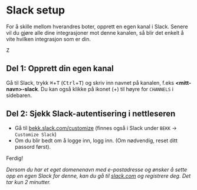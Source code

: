 # Slack setup

For å skille mellom hverandres boter, opprett en egen kanal i Slack. Senere vil du gjøre alle dine integrasjoner mot denne kanalen, så blir det enkelt å vite hvilken integrasjon som er din.

<kbd>Z</kbd>

## Del 1: Opprett din egen kanal
Gå til Slack, trykk <kbd>⌘</kbd>+<kbd>T</kbd> (<kbd>Ctrl</kbd>+<kbd>T</kbd>) og skriv inn navnet på kanalen, f.eks **<mitt-navn\>-slack**. Du kan også klikke på ikonet (+) til høyre for ```CHANNELS``` i sidebaren.

## Del 2: Sjekk Slack-autentisering i nettleseren
- Gå til [bekk.slack.com/customize](https://bekk.slack.com/customize) (finnes også i Slack under ```BEKK``` -> ```Customize Slack```)
- Om du blir bedt om å logge inn, logg inn. (Om nødvendig, reset ditt passord først).

Ferdig!

*Dersom du har et eget domenenavn med e-postadresse og ønsker å sette opp en egen Slack for denne, kan du gå til [slack.com](https://www.slack.com) og registrere deg. Det tar kun 2 minutter.*